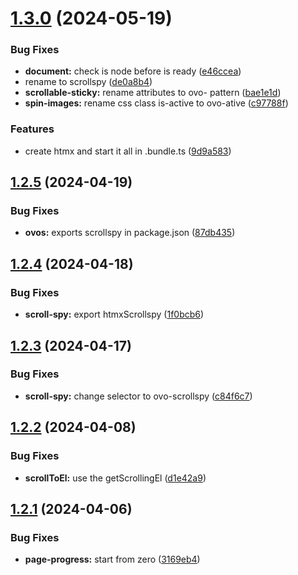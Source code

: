 # [1.3.0](https://github.com/jomarcardoso/ovos/compare/v1.2.5...v1.3.0) (2024-05-19)


### Bug Fixes

* **document:** check is node before is ready ([e46ccea](https://github.com/jomarcardoso/ovos/commit/e46cceaf35a80fa1b30f54b61e97ec44aac26fc2))
* rename to scrollspy ([de0a8b4](https://github.com/jomarcardoso/ovos/commit/de0a8b4edfedeab7e645a09fe2feb977e0981b8c))
* **scrollable-sticky:** rename attributes to ovo- pattern ([bae1e1d](https://github.com/jomarcardoso/ovos/commit/bae1e1d8e8f981bd057ee91ed4d53ec4ccf8afa4))
* **spin-images:** rename css class is-active to ovo-ative ([c97788f](https://github.com/jomarcardoso/ovos/commit/c97788f2c8156f8b582ce17e1cd3de52524b4912))


### Features

* create htmx and start it all in .bundle.ts ([9d9a583](https://github.com/jomarcardoso/ovos/commit/9d9a583ed90389a3d15ecc08e6d3753b7ec8342c))

## [1.2.5](https://github.com/jomarcardoso/ovos/compare/v1.2.4...v1.2.5) (2024-04-19)


### Bug Fixes

* **ovos:** exports scrollspy in package.json ([87db435](https://github.com/jomarcardoso/ovos/commit/87db435ce985d75ccdf0b7db4fdae221645bfc4e))

## [1.2.4](https://github.com/jomarcardoso/ovos/compare/v1.2.3...v1.2.4) (2024-04-18)


### Bug Fixes

* **scroll-spy:** export htmxScrollspy ([1f0bcb6](https://github.com/jomarcardoso/ovos/commit/1f0bcb6161257570064b689f50b1b3836b878800))

## [1.2.3](https://github.com/jomarcardoso/ovos/compare/v1.2.2...v1.2.3) (2024-04-17)


### Bug Fixes

* **scroll-spy:** change selector to ovo-scrollspy ([c84f6c7](https://github.com/jomarcardoso/ovos/commit/c84f6c70451325f3441042f713c50dc93fa67330))

## [1.2.2](https://github.com/jomarcardoso/ovos/compare/v1.2.1...v1.2.2) (2024-04-08)


### Bug Fixes

* **scrollToEl:** use the getScrollingEl ([d1e42a9](https://github.com/jomarcardoso/ovos/commit/d1e42a9a6fd581d595ed97175d9e0bd604829b25))

## [1.2.1](https://github.com/jomarcardoso/ovos/compare/v1.2.0...v1.2.1) (2024-04-06)


### Bug Fixes

* **page-progress:** start from zero ([3169eb4](https://github.com/jomarcardoso/ovos/commit/3169eb46d0adfbeec562762b1f88c64a105c7ba8))
